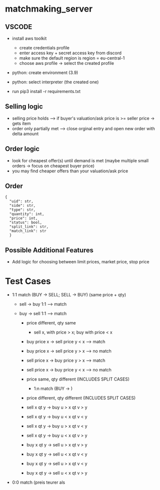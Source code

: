 # matchmaking_server

## VSCODE

- install aws toolkit

  - create credentials profile
  - enter access key + secret access key from discord
  - make sure the default region is region = eu-central-1
  - choose aws profile -> select the created profile

- python: create environment (3.9)
- python: select interpreter (the created one)
- run pip3 install -r requirements.txt


## Selling logic

- selling price holds --> if buyer's valuation/ask price is >= seller price -> gets item
- order only partially met --> close orginal entry and open new order with delta amount


## Order logic

- look for cheapest offer(s) until demand is met (maybe multiple small orders -> focus on cheapest buyer price)
- you may find cheaper offers than your valuation/ask price


## Order 

    { 
      "uid": str,
      "side": str,
      "type": str,
      "quantity": int,
      "price": int,
      "status": bool,
      "split_link": str,
      "match_link": str
      }


## Possible Additional Features
- Add logic for choosing between limit prices, market price, stop price 


# Test Cases
- 1:1 match (BUY -> SELL; SELL -> BUY) (same price + qty)
  - sell -> buy 1:1 --> match
  - buy -> sell 1:1 --> match

	- price different, qty same
		- sell x, with price > x; buy with price < x
    - buy price x -> sell price y < x --> match
    - buy price x -> sell price y > x --> no match

    - sell price x -> buy price y > x --> match
    - sell price x -> buy price y < x --> no match
  
	- price same, qty different (INCLUDES SPLIT CASES)
		- 1:n match (BUY -> )
	- price different, qty different (INCLUDES SPLIT CASES)

    -  sell x qt y -> buy u > x qt v > y 
    -  sell x qt y -> buy u < x qt v < y

    -  sell x qt y -> buy u > x qt v < y
    -  sell x qt y -> buy u < x qt v > y


    -  buy x qt y -> sell u > x qt v > y 
    -  buy x qt y -> sell u < x qt v < y 

    -  buy x qt y -> sell u > x qt v < y 
    -  buy x qt y -> sell u < x qt v > y 

- 0:0 match (preis teurer als 